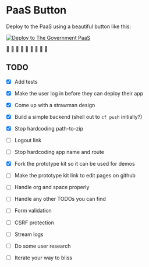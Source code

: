 PaaS Button
===========

Deploy to the PaaS using a beautiful button like this:

[![Deploy to The Government PaaS](https://user-images.githubusercontent.com/1696784/46217641-726bff80-c33a-11e8-910b-8c63c068319a.png)](https://paas-button.towers.dev.cloudpipelineapps.digital/deploy?url=github.com/richardTowers/paas-button-example)

:tada: :tada: :tada:
:tada: :tada: :tada:
:tada: :tada: :tada:

TODO
----

* [x] Add tests
* [x] Make the user log in before they can deploy their app
* [x] Come up with a strawman design
* [x] Build a simple backend (shell out to `cf push` initially?)
* [x] Stop hardcoding path-to-zip
* [ ] Logout link
* [ ] Stop hardcoding app name and route
* [x] Fork the prototype kit so it can be used for demos
* [ ] Make the prototype kit link to edit pages on github
* [ ] Handle org and space properly
* [ ] Handle any other TODOs you can find
* [ ] Form validation
* [ ] CSRF protection
* [ ] Stream logs
* [ ] Do some user research
* [ ] Iterate your way to bliss

